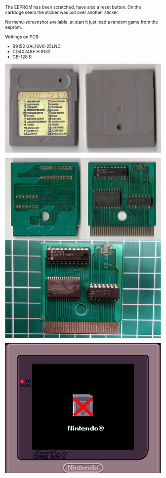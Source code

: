 The EEPROM has been scratched, have also a reset button. On the cartridge seem the sticker was put over another sticker.

No menu-screenshot available, at start it just load a random game from the eeprom.

Writings on PCB:
- B9152 GAL16V8-25LNC
- CD4024BE H 9132
- GB-128 R

![alt text](Cartridge.jpg "Cartridge")

![alt text](PCB.jpg "PCB")

![alt text](Dump.png "Dumped menu screenshot")
